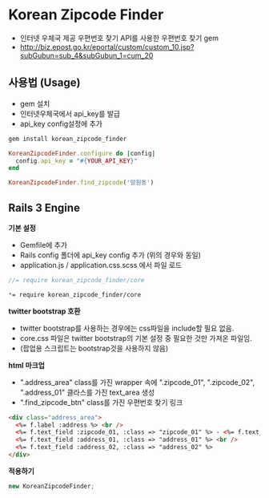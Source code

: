 Korean Zipcode Finder
=====================

* 인터넷 우체국 제공 우편번호 찾기 API를 사용한 우편번호 찾기 gem
* http://biz.epost.go.kr/eportal/custom/custom_10.jsp?subGubun=sub_4&subGubun_1=cum_20


사용법 (Usage)
-----------

* gem 설치
* 인터넷우체국에서 api_key를 발급
* api_key config설정에 추가

``` ruby
gem install korean_zipcode_finder

KoreanZipcodeFinder.configure do |config|
  config.api_key = "#{YOUR_API_KEY}"
end

KoreanZipcodeFinder.find_zipcode('망원동')
```


Rails 3 Engine
--------------

**기본 설정**

* Gemfile에 추가
* Rails config 폴더에 api_key config 추가 (위의 경우와 동일)
* application.js / application.css.scss 에서 파일 로드

``` javascript
//= require korean_zipcode_finder/core
```

``` css
*= require korean_zipcode_finder/core
```

**twitter bootstrap 호환**
* twitter bootstrap를 사용하는 경우에는 css파일을 include할 필요 없음.
* core.css 파일은 twitter bootstrap의 기본 설정 중 필요한 것만 가져온 파일임.
* (팝업용 스크립트는 bootstrap것을 사용하지 않음)

**html 마크업**

* ".address_area" class를 가진 wrapper 속에 ".zipcode_01", ".zipcode_02", ".address_01" 클라스를 가진 text_area 생성
* ".find_zipcode_btn" class를 가진 우편번호 찾기 링크

``` html
<div class="address_area">
  <%= f.label :address %> <br />
  <%= f.text_field :zipcode_01, :class => "zipcode_01" %> - <%= f.text_field :zipcode_02, :class => "zipcode_02" %> <%= link_to '우편번호 찾기', '#', :class => "find_zipcode_btn" %><br />
  <%= f.text_field :address_01, :class => "address_01" %> <br />
  <%= f.text_field :address_02, :class => "address_02" %>
</div>
```

**적용하기**

``` javascript
new KoreanZipcodeFinder;
``` 

